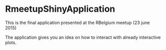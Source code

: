 # RmeetupShinyApplication
This is the final application presented at the RBelgium meetup (23 june 2015)

The application gives you an idea on how to interact with already interactive plots.
